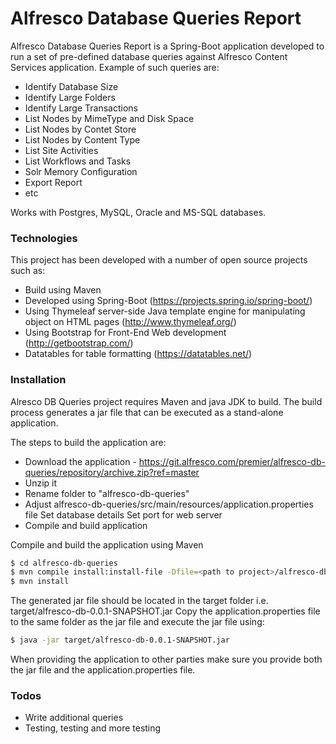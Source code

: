 # Alfresco Database Queries Report

Alfresco Database Queries Report is a Spring-Boot application developed to run a set of pre-defined database queries against Alfresco Content Services application. Example of such queries are:
  - Identify Database Size
  - Identify Large Folders
  - Identify Large Transactions
  - List Nodes by MimeType and Disk Space
  - List Nodes by Contet Store
  - List Nodes by Content Type
  - List Site Activities
  - List Workflows and Tasks
  - Solr Memory Configuration
  - Export Report
  - etc

  Works with Postgres, MySQL, Oracle and MS-SQL databases.

### Technologies

This project has been developed with a number of open source projects such as:
  - Build using Maven
  - Developed using Spring-Boot (https://projects.spring.io/spring-boot/)
  - Using Thymeleaf server-side Java template engine for manipulating object on HTML pages (http://www.thymeleaf.org/)
  - Using Bootstrap for Front-End Web development (http://getbootstrap.com/)
  - Datatables for table formatting (https://datatables.net/)


### Installation

Alresco DB Queries project requires Maven and java JDK to build. The build process generates a jar file that can be executed as a stand-alone application.

The steps to build the application are:
 - Download the application - https://git.alfresco.com/premier/alfresco-db-queries/repository/archive.zip?ref=master
 - Unzip it
 - Rename folder to "alfresco-db-queries"
 - Adjust alfresco-db-queries/src/main/resources/application.properties file
        Set database details
        Set port for web server
 - Compile and build application


Compile and build the application using Maven
```sh
$ cd alfresco-db-queries
$ mvn compile install:install-file -Dfile=<path to project>/alfresco-db-queries/lib/ojdbc6.jar -DgroupId=com.oracle -DartifactId=ojdbc6 -Dversion=11.2.0.3 -Dpackaging=jar
$ mvn install
```

The generated jar file should be located in the target folder i.e. target/alfresco-db-0.0.1-SNAPSHOT.jar
Copy the application.properties file to the same folder as the jar file and execute the jar file using:

```sh
$ java -jar target/alfresco-db-0.0.1-SNAPSHOT.jar
```

When providing the application to other parties make sure you provide both the jar file and the application.properties file.
### Todos

 - Write additional queries
 - Testing, testing and more testing

